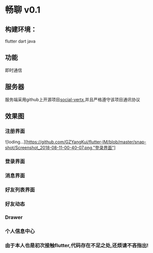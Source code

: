 # 畅聊 v0.1
## 构建环境：
flutter dart java
## 功能
即时通信
## 服务器
服务端采用github上开源项目[social-vertx](https://github.com/whitewoodcity/social-vertex),并且严格遵守该项目通讯协议
## 效果图
### 注册界面
![loding...][https://github.com/GZYangKui/flutter-IM/blob/master/snap-shot/Screenshot_2018-08-11-00-40-07.png,"登录界面"]
### 登录界面
### 消息界面
### 好友列表界面
### 好友动态
### Drawer
### 个人信息中心


### 由于本人也是初次接触flutter,代码存在不足之处,还烦请不吝指出!
